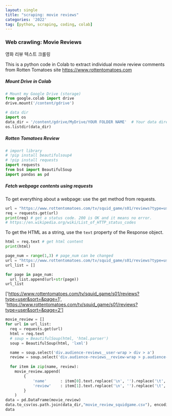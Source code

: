 ```yaml
---
layout: single
title: "scraping: movie reviews"
categories: '2022'
tag: [python, scraping, coding, colab]
---
```


### Web crawling: Movie Reviews 
영화 리뷰 텍스트 크롤링

This is a python code in Colab to extract individual movie review comments from Rotten Tomatoes site https://www.rottentomatoes.com 

##### Mount Drive in Colab
```python 
# Mount my Google Drive (storage)
from google.colab import drive
drive.mount('/content/gdrive')

# data dir
import os
data_dir = '/content/gdrive/MyDrive/YOUR FOLDER NAME'  # Your data directory in Colab 
os.listdir(data_dir)
```

##### Rotten Tomatoes Review
```python 
# import library
# !pip install beautifulsoup4
# !pip install requests
import requests 
from bs4 import BeautifulSoup 
import pandas as pd
```

##### Fetch webpage contents using requests
To get everything about a webpage: use the get method from requests.
```python
url = "https://www.rottentomatoes.com/tv/squid_game/s01/reviews?type=user"
req = requests.get(url)
print(req) # get a status code. 200 is OK and it means no error.
# https://en.wikipedia.org/wiki/List_of_HTTP_status_codes 
```
To get the HTML as a string, use the `text` property of the Response object.
```python
html = req.text # get html content
print(html)
```

```python
page_num = range(1,3) # page_num can be changed
url = "https://www.rottentomatoes.com/tv/squid_game/s01/reviews?type=user&sort=&page="
url_list = []

for page in page_num:
  url_list.append(url+str(page))
url_list
```
['https://www.rottentomatoes.com/tv/squid_game/s01/reviews?type=user&sort=&page=1',
 'https://www.rottentomatoes.com/tv/squid_game/s01/reviews?type=user&sort=&page=2']

```python
movie_review = []
for url in url_list:
  req = requests.get(url)
  html = req.text
  # soup = BeautifulSoup(html, 'html.parser') 
  soup = BeautifulSoup(html, 'lxml') 

  name = soup.select('div.audience-reviews__user-wrap > div > a')
  review = soup.select('div.audience-reviews__review-wrap > p.audience-reviews__review--mobile.js-review-text.clamp.clamp-4.js-clamp')
  
  for item in zip(name, review):
    movie_review.append(
        {
            'name'      : item[0].text.replace('\n', '').replace('\t', '').replace('  ', ''),
            'review'    : item[1].text.replace('\n', '').replace('\t', '').replace('  ', ''),
        }
    )
data = pd.DataFrame(movie_review)
data.to_csv(os.path.join(data_dir,"movie_review_squidgame.csv"), encoding='utf-8-sig')
data
```
